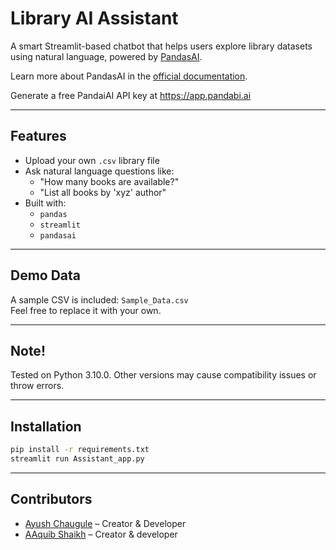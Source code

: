 # Library AI Assistant

A smart Streamlit-based chatbot that helps users explore library datasets using natural language, powered by [PandasAI](https://pandas-ai.com/).

Learn more about PandasAI in the [official documentation](https://docs.pandas-ai.com/).

Generate a free PandaiAI API key at https://app.pandabi.ai

---

## Features

- Upload your own `.csv` library file
- Ask natural language questions like:
  - "How many books are available?"
  - "List all books by 'xyz' author"
- Built with:
  - `pandas`
  - `streamlit`
  - `pandasai`

---

## Demo Data

A sample CSV is included: `Sample_Data.csv`  
Feel free to replace it with your own.

---

## Note!
Tested on Python 3.10.0. 
Other versions may cause compatibility issues or throw errors.

---

## Installation

```bash
pip install -r requirements.txt
streamlit run Assistant_app.py
```

---

## Contributors

- [Ayush Chaugule](https://github.com/Ayush-Chaugule) – Creator & Developer  
- [AAquib Shaikh](https://github.com/aaquibshaikh001) – Creator & developer 




